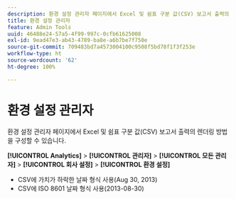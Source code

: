 ```yaml
---
description: 환경 설정 관리자 페이지에서 Excel 및 쉼표 구분 값(CSV) 보고서 출력의 렌더링 방법을 구성할 수 있습니다.
title: 환경 설정 관리자
feature: Admin Tools
uuid: 46488e24-57a5-4f99-997c-0cfb61625008
exl-id: 9ead47e3-ab43-4789-ba8e-a6b7be7f750e
source-git-commit: 709483bd7a4573004100c9508f5bd78f1f3f253e
workflow-type: ht
source-wordcount: '62'
ht-degree: 100%

---
```


# 환경 설정 관리자

환경 설정 관리자 페이지에서 Excel 및 쉼표 구분 값(CSV) 보고서 출력의 렌더링 방법을 구성할 수 있습니다.

**[!UICONTROL Analytics]** > **[!UICONTROL 관리자]** > **[!UICONTROL 모든 관리자]** > **[!UICONTROL 회사 설정]** > **[!UICONTROL 환경 설정]**

* CSV에 가치가 하락한 날짜 형식 사용(Aug 30, 2013)
* CSV에 ISO 8601 날짜 형식 사용(2013-08-30)

